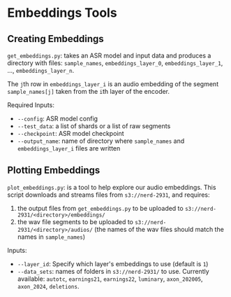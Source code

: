 
# Embeddings Tools


## Creating Embeddings
`get_embeddings.py`: takes an ASR model and input data and produces a directory with files: `sample_names`, `embeddings_layer_0`, `embeddings_layer_1`, ..., `embeddings_layer_n`. 

The `j`th row in `embeddings_layer_i` is an audio embedding of the segment `sample_names[j]` taken from the `i`th layer of the encoder. 

Required Inputs:
- `--config`: ASR model config
- `--test_data`: a list of shards or a list of raw segments
- `--checkpoint`: ASR model checkpoint
- `--output_name`: name of directory where `sample_names` and `embeddings_layer_i` files are written


## Plotting Embeddings

`plot_embeddings.py`: is a tool to help explore our audio embeddings. This script downloads and streams files from `s3://nerd-2931`, and requires:
1. the output files from `get_embeddings.py` to be uploaded to `s3://nerd-2931/<directory>/embeddings/`
2. the wav file segments to be uploaded to `s3://nerd-2931/<directory>/audios/` (the names of the wav files should match the names in `sample_names`)

Inputs:
- `--layer_id`: Specify which layer's embeddings to use (default is `1`)
- `--data_sets`: names of folders in `s3://nerd-2931/` to use. Currently available: `autotc`, `earnings21`, `earnings22`, `luminary`, `axon_202005`, `axon_2024`, `deletions`.